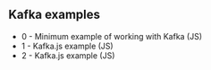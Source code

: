 ## Kafka examples

- 0 - Minimum example of working with Kafka (JS)
- 1 - Kafka.js example (JS)
- 2 - Kafka.js example (JS)
